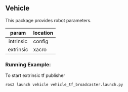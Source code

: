## Vehicle
This package provides robot parameters.

| param | location |
| :---: | :------- |
| intrinsic | config |
| extrinsic | xacro |

### Running Example:
To start extrinsic tf publisher
```
ros2 launch vehicle vehicle_tf_broadcaster.launch.py
```
